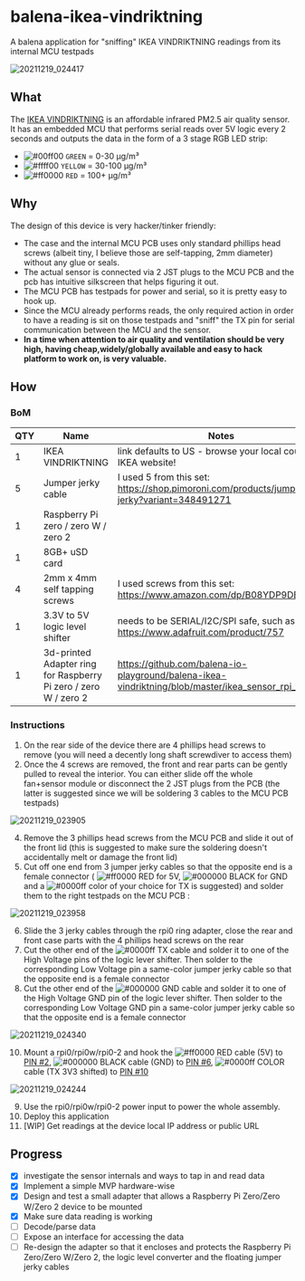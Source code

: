 # balena-ikea-vindriktning
A balena application for "sniffing" IKEA VINDRIKTNING readings from its internal MCU testpads

![20211219_024417](https://user-images.githubusercontent.com/2338223/146661877-2d85e8ae-82fe-46ab-b8d5-11085ea2a66a.jpg)

## What
The [IKEA VINDRIKTNING](ikea.com/us/en/p/vindriktning-air-quality-sensor-60515911/) is an affordable infrared PM2.5 air quality sensor. It has an embedded MCU that performs serial reads over 5V logic every 2 seconds and outputs the data in the form of a 3 stage RGB LED strip:

* ![#00ff00](https://via.placeholder.com/15/00ff00/000000?text=+) `GREEN` = 0-30 μg/m³
* ![#ffff00](https://via.placeholder.com/15/ffff00/000000?text=+) `YELLOW` = 30-100 μg/m³
* ![#ff0000](https://via.placeholder.com/15/ff0000/000000?text=+) `RED` = 100+ μg/m³

## Why
The design of this device is very hacker/tinker friendly: 

* The case and the internal MCU PCB uses only standard phillips head screws (albeit tiny, I believe those are self-tapping, 2mm diameter) without any glue or seals.
* The actual sensor is connected via 2 JST plugs to the MCU PCB and the pcb has intuitive silkscreen that helps figuring it out. 
* The MCU PCB has testpads for power and serial, so it is pretty easy to hook up. 
* Since the MCU already performs reads, the only required action in order to have a reading is sit on those testpads and "sniff" the TX pin for serial communication between the MCU and the sensor.
* __In a time when attention to air quality and ventilation should be very high, having cheap,widely/globally available and easy to hack platform to work on, is very valuable.__

## How

### BoM

| QTY | Name | Notes |
|---|---|---|
| 1 | IKEA VINDRIKTNING | link defaults to US - browse your local country IKEA website! |
| 5 | Jumper jerky cable | I used 5 from this set: https://shop.pimoroni.com/products/jumper-jerky?variant=348491271 |
| 1 | Raspberry Pi zero / zero W / zero 2 |  |
| 1 | 8GB+ uSD card |  |
| 4 | 2mm x 4mm self tapping screws | I used screws from this set: https://www.amazon.com/dp/B08YDP9DBF/ |
| 1 | 3.3V to 5V logic level shifter | needs to be SERIAL/I2C/SPI safe, such as https://www.adafruit.com/product/757 |
| 1 | 3d-printed Adapter ring for Raspberry Pi zero / zero W / zero 2 | https://github.com/balena-io-playground/balena-ikea-vindriktning/blob/master/ikea_sensor_rpi_ring.stl |

### Instructions

1. On the rear side of the device there are 4 phillips head screws to remove (you will need a decently long shaft screwdiver to access them)
2. Once the 4 screws are removed, the front and rear parts can be gently pulled to reveal the interior. You can either slide off the whole fan+sensor module or disconnect the 2 JST plugs from the PCB (the latter is suggested since we will be soldering 3 cables to the MCU PCB testpads)

![20211219_023905](https://user-images.githubusercontent.com/2338223/146662948-8405a5e5-0c9c-4823-b3bf-f39b96991f64.jpg)

4. Remove the 3 phillips head screws from the MCU PCB and slide it out of the front lid (this is suggested to make sure the soldering doesn't accidentally melt or damage the front lid)
5. Cut off one end from 3 jumper jerky cables so that the opposite end is a female connector ( ![#ff0000](https://via.placeholder.com/15/ff0000/000000?text=+) RED for 5V, ![#000000](https://via.placeholder.com/15/000000/000000?text=+) BLACK for GND and a ![#0000ff](https://via.placeholder.com/15/0000ff/000000?text=+) color of your choice for TX is suggested) and solder them to the right testpads on the MCU PCB :

![20211219_023958](https://user-images.githubusercontent.com/2338223/146662017-4a929e2f-c2af-44c8-ad31-32920f8cc48b.jpg)

6. Slide the 3 jerky cables through the rpi0 ring adapter, close the rear and front case parts with the 4 phillips head screws on the rear
7. Cut the other end of the ![#0000ff](https://via.placeholder.com/15/0000ff/000000?text=+) TX cable and solder it to one of the High Voltage pins of the logic lever shifter. Then solder to the corresponding Low Voltage pin a same-color jumper jerky cable so that the opposite end is a female connector
8. Cut the other end of the ![#000000](https://via.placeholder.com/15/000000/000000?text=+) GND cable and solder it to one of the High Voltage GND pin of the logic lever shifter. Then solder to the corresponding Low Voltage GND pin a same-color jumper jerky cable so that the opposite end is a female connector

![20211219_024340](https://user-images.githubusercontent.com/2338223/146662115-afcb78f6-d835-47eb-8c23-06c1971dcadb.jpg)

10. Mount a rpi0/rpi0w/rpi0-2 and hook the ![#ff0000](https://via.placeholder.com/15/ff0000/000000?text=+) RED cable (5V) to [PIN #2](https://pinout.xyz/pinout/5v_power), ![#000000](https://via.placeholder.com/15/000000/000000?text=+) BLACK cable (GND) to [PIN #6](https://pinout.xyz/pinout/ground), ![#0000ff](https://via.placeholder.com/15/0000ff/000000?text=+) COLOR cable (TX 3V3 shifted) to [PIN #10](https://pinout.xyz/pinout/pin10_gpio15)

![20211219_024244](https://user-images.githubusercontent.com/2338223/146662032-303c675f-6135-4ca0-a75f-7a3017edafe9.jpg)

9. Use the rpi0/rpi0w/rpi0-2 power input to power the whole assembly.
10. Deploy this application
11. [WIP] Get readings at the device local IP address or public URL

## Progress

- [x] investigate the sensor internals and ways to tap in and read data
- [x] Implement a simple MVP hardware-wise
- [x] Design and test a small adapter that allows a Raspberry Pi Zero/Zero W/Zero 2 device to be mounted
- [x] Make sure data reading is working
- [ ] Decode/parse data
- [ ] Expose an interface for accessing the data
- [ ] Re-design the adapter so that it encloses and protects the Raspberry Pi Zero/Zero W/Zero 2, the logic level converter and the floating jumper jerky cables
